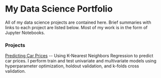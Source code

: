 # My Data Science Portfolio

All of my data science projects are contained here. Brief summaries with links to each project are listed below. 
Most of my work is in the form of Jupyter Notebooks.

### Projects

[Predicting Car Prices](https://github.com/WolfHoward/DataScienceProjects/tree/master/predicting_car_prices) -- Using K-Nearest Neighbors Regression to predict car prices. I perform train and test univariate and multivariate models using hyperparameter optimization, holdout validation, and k-folds cross validation. 

